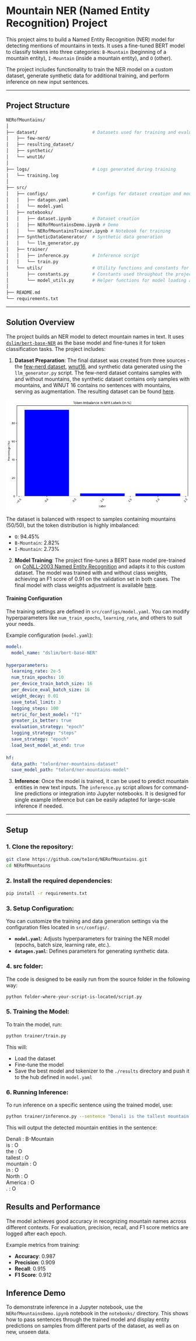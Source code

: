 # Mountain NER (Named Entity Recognition) Project

This project aims to build a Named Entity Recognition (NER) model for detecting mentions of mountains in texts. It uses a fine-tuned BERT model to classify tokens into three categories: `B-Mountain` (beginning of a mountain entity), `I-Mountain` (inside a mountain entity), and `O` (other).

The project includes functionality to train the NER model on a custom dataset, generate synthetic data for additional training, and perform inference on new input sentences.

---

## Project Structure

```bash
NERofMountains/
│
├── dataset/                     # Datasets used for training and evaluation
│   ├── few-nerd/                
│   ├── resulting_dataset/       
│   ├── synthetic/               
│   └── wnut16/                 
│
├── logs/                        # Logs generated during training 
│   └── training.log             
│
├── src/                         
│   ├── configs/                 # Configs for dataset creation and model training/inference
│   │   ├── datagen.yaml         
│   │   └── model.yaml           
│   ├── notebooks/               
│   │   ├── dataset.ipynb        # Dataset creation 
│   │   ├── NERofMountainsDemo.ipynb # Demo
│   │   └── NERofMountainsTrainer.ipynb # Notebook for training
│   ├── SyntheticDataGenerator/  # Synthetic data generation
│   │   └── llm_generator.py     
│   ├── trainer/                
│   │   ├── inference.py         # Inference script
│   │   └── train.py             
│   └── utils/                   # Utility functions and constants for training and inference
│       ├── constants.py         # Constants used throughout the project
│       └── model_utils.py       # Helper functions for model loading and preprocessing
│
├── README.md                    
└── requirements.txt             
```

---

## Solution Overview

The project builds an NER model to detect mountain names in text. It uses [`dslim/bert-base-NER`](https://huggingface.co/dslim/bert-base-NER) as the base model and fine-tunes it for token classification tasks. The project includes:

1. **Dataset Preparation**: The final dataset was created from three sources - the [few-nerd dataset](https://huggingface.co/datasets/DFKI-SLT/few-nerd), [wnut16](https://github.com/aritter/twitter_nlp/tree/master/data/annotated/wnut16), and synthetic data generated using the `llm_generator.py` script. The few-nerd dataset contains samples with and without mountains, the synthetic dataset contains only samples with mountains, and WNUT 16 contains no sentences with mountains, serving as augmentation. The resulting dataset can be found [here](https://huggingface.co/datasets/telord/mountains-ner-dataset).

![Label Distribution](./assets/labels_imbalance.jpg)

The dataset is balanced with respect to samples containing mountains (50/50), but the token distribution is highly imbalanced:
- `O`: 94.45%
- `B-Mountain`: 2.82%
- `I-Mountain`: 2.73%

2. **Model Training**: 
The project fine-tunes a BERT base model pre-trained on [CoNLL-2003 Named Entity Recognition](https://aclanthology.org/W03-0419.pdf) and adapts it to this custom dataset. The model was trained with and without class weights, achieving an F1 score of 0.91 on the validation set in both cases. The final model with class weights adjustment is available [here](https://huggingface.co/telord/mountains-ner-model).

#### Training Configuration

The training settings are defined in `src/configs/model.yaml`. You can modify hyperparameters like `num_train_epochs`, `learning_rate`, and others to suit your needs.

Example configuration (`model.yaml`):

```yaml
model:
  model_name: "dslim/bert-base-NER"

hyperparameters:
  learning_rate: 2e-5
  num_train_epochs: 10
  per_device_train_batch_size: 16
  per_device_eval_batch_size: 16
  weight_decay: 0.01
  save_total_limit: 3
  logging_steps: 100
  metric_for_best_model: "f1"
  greater_is_better: true
  evaluation_strategy: "epoch"
  logging_strategy: "steps"
  save_strategy: "epoch"
  load_best_model_at_end: true

hf:
  data_path: "telord/ner-mountains-dataset"
  save_model_path: "telord/ner-mountains-model"
```

3. **Inference**: Once the model is trained, it can be used to predict mountain entities in new text inputs. The `inference.py` script allows for command-line predictions or integration into Jupyter notebooks. It is designed for single example inference but can be easily adapted for large-scale inference if needed.

---

## Setup

### 1. Clone the repository:

```bash
git clone https://github.com/te1ord/NERofMountains.git
cd NERofMountains
```

### 2. Install the required dependencies:

```bash
pip install -r requirements.txt
```

### 3. Setup Configuration:

You can customize the training and data generation settings via the configuration files located in `src/configs/`.

- **`model.yaml`**: Adjusts hyperparameters for training the NER model (epochs, batch size, learning rate, etc.).
- **`datagen.yaml`**: Defines parameters for generating synthetic data.

### 4. src folder:
The code is designed to be easily run from the source folder in the following way:

```bash
python folder-where-your-script-is-located/script.py
```

### 5. Training the Model:

To train the model, run:

```bash
python trainer/train.py
```

This will:
- Load the dataset
- Fine-tune the model
- Save the best model and tokenizer to the `./results` directory and push it to the hub defined in `model.yaml`

### 6. Running Inference:

To run inference on a specific sentence using the trained model, use:

```bash
python trainer/inference.py --sentence "Denali is the tallest mountain in North America."
```

This will output the detected mountain entities in the sentence:

Denali   : B-Mountain  
is       : O  
the      : O  
tallest  : O  
mountain : O  
in       : O  
North    : O  
America  : O  
.        : O  

## Results and Performance

The model achieves good accuracy in recognizing mountain names across different contexts. For evaluation, precision, recall, and F1 score metrics are logged after each epoch.

Example metrics from training:
- **Accuracy**: 0.987
- **Precision**: 0.909
- **Recall**: 0.915
- **F1 Score**: 0.912

## Inference Demo

To demonstrate inference in a Jupyter notebook, use the `NERofMountainsDemo.ipynb` notebook in the `notebooks/` directory. This shows how to pass sentences through the trained model and display entity predictions on samples from different parts of the dataset, as well as on new, unseen data.